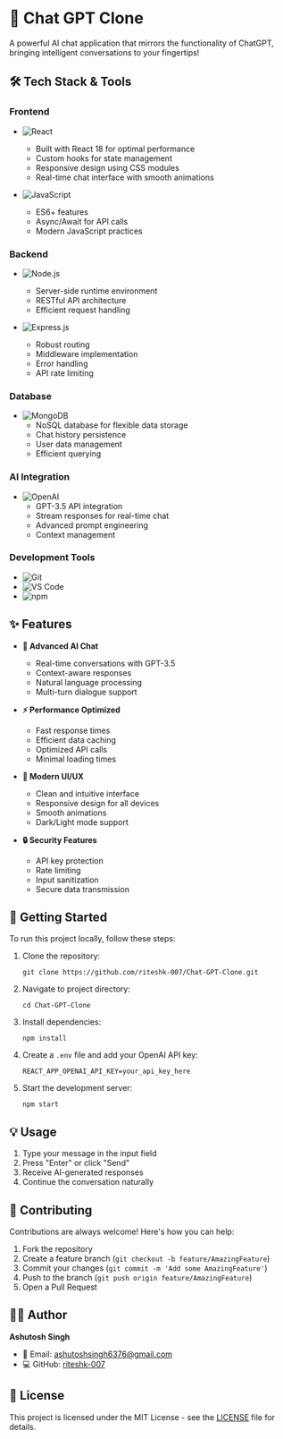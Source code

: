 # 🤖 Chat GPT Clone

A powerful AI chat application that mirrors the functionality of ChatGPT, bringing intelligent conversations to your fingertips!

## 🛠️ Tech Stack & Tools

### Frontend
- ![React](https://img.shields.io/badge/React-20232A?style=for-the-badge&logo=react&logoColor=61DAFB) 
  - Built with React 18 for optimal performance
  - Custom hooks for state management
  - Responsive design using CSS modules
  - Real-time chat interface with smooth animations

- ![JavaScript](https://img.shields.io/badge/JavaScript-F7DF1E?style=for-the-badge&logo=javascript&logoColor=black)
  - ES6+ features
  - Async/Await for API calls
  - Modern JavaScript practices

### Backend
- ![Node.js](https://img.shields.io/badge/Node.js-43853D?style=for-the-badge&logo=node.js&logoColor=white)
  - Server-side runtime environment
  - RESTful API architecture
  - Efficient request handling

- ![Express.js](https://img.shields.io/badge/Express.js-404D59?style=for-the-badge)
  - Robust routing
  - Middleware implementation
  - Error handling
  - API rate limiting

### Database
- ![MongoDB](https://img.shields.io/badge/MongoDB-4EA94B?style=for-the-badge&logo=mongodb&logoColor=white)
  - NoSQL database for flexible data storage
  - Chat history persistence
  - User data management
  - Efficient querying

### AI Integration
- ![OpenAI](https://img.shields.io/badge/OpenAI-412991?style=for-the-badge&logo=openai&logoColor=white)
  - GPT-3.5 API integration
  - Stream responses for real-time chat
  - Advanced prompt engineering
  - Context management

### Development Tools
- ![Git](https://img.shields.io/badge/Git-F05032?style=for-the-badge&logo=git&logoColor=white)
- ![VS Code](https://img.shields.io/badge/VS_Code-0078D4?style=for-the-badge&logo=visual%20studio%20code&logoColor=white)
- ![npm](https://img.shields.io/badge/npm-CB3837?style=for-the-badge&logo=npm&logoColor=white)

## ✨ Features

- **🧠 Advanced AI Chat**
  - Real-time conversations with GPT-3.5
  - Context-aware responses
  - Natural language processing
  - Multi-turn dialogue support

- **⚡ Performance Optimized**
  - Fast response times
  - Efficient data caching
  - Optimized API calls
  - Minimal loading times

- **🎨 Modern UI/UX**
  - Clean and intuitive interface
  - Responsive design for all devices
  - Smooth animations
  - Dark/Light mode support

- **🔒 Security Features**
  - API key protection
  - Rate limiting
  - Input sanitization
  - Secure data transmission

## 🚀 Getting Started

To run this project locally, follow these steps:

1. Clone the repository:
   ```shell
   git clone https://github.com/riteshk-007/Chat-GPT-Clone.git
   ```

2. Navigate to project directory:
   ```shell
   cd Chat-GPT-Clone
   ```

3. Install dependencies:
   ```shell
   npm install
   ```

4. Create a `.env` file and add your OpenAI API key:
   ```
   REACT_APP_OPENAI_API_KEY=your_api_key_here
   ```

5. Start the development server:
   ```shell
   npm start
   ```

## 💡 Usage

1. Type your message in the input field
2. Press "Enter" or click "Send"
3. Receive AI-generated responses
4. Continue the conversation naturally

## 🤝 Contributing

Contributions are always welcome! Here's how you can help:

1. Fork the repository
2. Create a feature branch (`git checkout -b feature/AmazingFeature`)
3. Commit your changes (`git commit -m 'Add some AmazingFeature'`)
4. Push to the branch (`git push origin feature/AmazingFeature`)
5. Open a Pull Request

## 👨‍💻 Author

**Ashutosh Singh**
- 📧 Email: ashutoshsingh6376@gmail.com
- 💻 GitHub: [riteshk-007](https://github.com/nashutosh)

## 📝 License

This project is licensed under the MIT License - see the [LICENSE](LICENSE) file for details.
